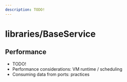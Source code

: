 ```yaml
---
description: TODO!
---
```


# libraries/BaseService

## Performance

* TODO!
* Performance considerations: VM runtime / scheduling
* Consuming data from ports: practices
